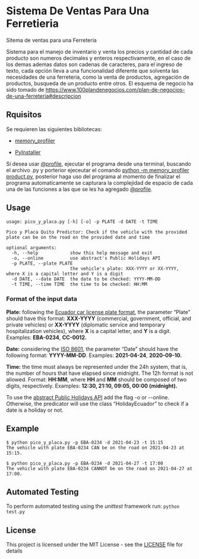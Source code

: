 # Sistema De Ventas Para Una Ferretieria
Sitema de ventas para una Ferreteria

Sistema para el manejo de inventario y venta los precios y cantidad de cada producto son numeros decimales y enteros respectivamente, en el caso de los demas ademas datos son cadenas de caracteres, para el ingreso de texto, cada opción lleva a una funcionalidad diferente que solventa las necesidades de una ferreteria, como la venta de productos, agregación de productos, busqueda de un producto entre otros. El esquema de negocio ha sido tomado de https://www.100plandenegocios.com/plan-de-negocios-de-una-ferreteria#descripcion


## Rquisitos

Se requieren las siguientes bibliotecas:

* [memory_profiler](https://pypi.org/project/memory-profiler/)

* [PyInstaller](https://pyinstaller.org/en/stable/)

Si desea usar [@profile](https://pypi.org/project/memory-profiler/), ejecutar el programa desde una terminal, buscando el archivo .py y porterior ejeceutar el comando [python -m memory_profiler product.py](https://pypi.org/project/memory-profiler/), posterior haga uso del programa al momento de finalizar el programa automaticamente se capturara la complejidad de espacio de cada una de las funciones a las que se les ha agregado [@profile](https://pypi.org/project/memory-profiler/).

## Usage

```
usage: pico_y_placa.py [-h] [-o] -p PLATE -d DATE -t TIME

Pico y Placa Quito Predictor: Check if the vehicle with the provided plate can be on the road on the provided date and time

optional arguments:
  -h, --help            show this help message and exit
  -o, --online          use abstract's Public Holidays API
  -p PLATE, --plate PLATE
                        the vehicle's plate: XXX-YYYY or XX-YYYY, where X is a capital letter and Y is a digit
  -d DATE, --date DATE  the date to be checked: YYYY-MM-DD
  -t TIME, --time TIME  the time to be checked: HH:MM
```
### Format of the input data

**Plate:** following the [Ecuador car license plate format](https://es.wikipedia.org/wiki/Matr%C3%ADculas_automovil%C3%ADsticas_de_Ecuador), the parameter “Plate” should have this format: **XXX-YYYY**  (commercial, government, official, and private vehicles) or **XX-YYYY** (diplomatic service and temporary hospitalization vehicles), where **X** is a capital letter, and **Y** is a digit. Examples: **EBA-0234**, **CC-0012.**

**Date:** considering the [ISO 8601](https://es.wikipedia.org/wiki/ISO_8601), the parameter “Date” should have the following format: **YYYY-MM-DD**. Examples: **2021-04-24**, **2020-09-10.**

**Time:** the time must always be represented under the 24h system, that is, the number of hours that have elapsed since midnight. The 12h format is not allowed. Format: **HH:MM**, where **HH** and **MM** should be composed of two digits, respectively. Examples: **12:30, 21:10, 09:05, 00:00 (midnight).**

To use the [abstract Public Holidays API](https://www.abstractapi.com/holidays-api) add the flag -o or --online. Otherwise, the predicator will use the class “HolidayEcuador” to check if a date is a holiday or not.


## Example

```
$ python pico_y_placa.py -p EBA-0234 -d 2021-04-23 -t 15:15
The vehicle with plate EBA-0234 CAN be on the road on 2021-04-23 at 15:15.

$ python pico_y_placa.py -p EBA-0234 -d 2021-04-27 -t 17:00
The vehicle with plate EBA-0234 CANNOT be on the road on 2021-04-27 at 17:00.
```

## Automated Testing

To perform automated testing using the _unittest_ framework run: `python test.py`


## License

This project is licensed under the MIT License - see the [LICENSE](LICENSE) file for details
